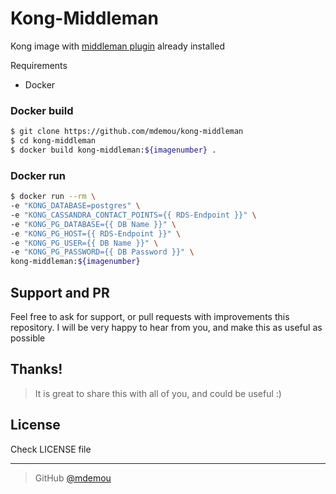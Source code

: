 # Kong-Middleman
Kong image with [middleman plugin](https://github.com/pantsel/kong-middleman-plugin) already installed

Requirements
  - Docker

### Docker build
```sh
$ git clone https://github.com/mdemou/kong-middleman
$ cd kong-middleman
$ docker build kong-middleman:${imagenumber} .
```

### Docker run
```sh 
$ docker run --rm \
-e "KONG_DATABASE=postgres" \
-e "KONG_CASSANDRA_CONTACT_POINTS={{ RDS-Endpoint }}" \
-e "KONG_PG_DATABASE={{ DB Name }}" \  
-e "KONG_PG_HOST={{ RDS-Endpoint }}" \  
-e "KONG_PG_USER={{ DB Name }}" \    
-e "KONG_PG_PASSWORD={{ DB Password }}" \    
kong-middleman:${imagenumber}
```

## Support and PR
Feel free to ask for support, or pull requests with improvements this repository. I will be very happy to hear from you, and make this as useful as possible

## Thanks!
> It is great to share this with all of you, and could be useful :)

## License
Check LICENSE file

---
> GitHub [@mdemou](https://github.com/mdemou/)



